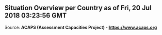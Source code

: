 ## Situation Overview per Country as of Fri, 20 Jul 2018 03:23:56 GMT

Source: **ACAPS (Assessment Capacities Project) - https://www.acaps.org**